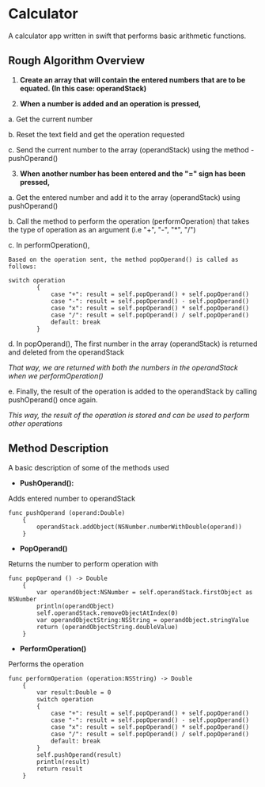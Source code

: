 Calculator
==========

A calculator app written in swift that performs basic arithmetic functions.

<h2> Rough Algorithm Overview </h2>

1. <strong>Create an array that will contain the entered numbers that are to be equated.
  (In this case: operandStack)</strong>

2. <strong>When a number is added and an operation is pressed, </strong>
    
  a. Get the current number

  b. Reset the text field and get the operation requested 
  
  c. Send the current number to the array (operandStack) using the method  - pushOperand()

3. <strong>When another number has been entered and the "=" sign has been pressed,</strong>
  
  a. Get the entered number and add it to the array (operandStack) using pushOperand()

  b. Call the method to perform the operation (performOperation) that takes the type of operation as an argument (i.e "+", "-", "*", "/")
  
  c. In performOperation(), 
  
    Based on the operation sent, the method popOperand() is called as follows:
````
switch operation
        {
            case "+": result = self.popOperand() + self.popOperand()
            case "-": result = self.popOperand() - self.popOperand()
            case "x": result = self.popOperand() * self.popOperand()
            case "/": result = self.popOperand() / self.popOperand()
            default: break
        }
````
  
  d. In popOperand(), 
  The first number in the array (operandStack) is returned and deleted from the operandStack

  <i>That way, we are returned with both the numbers in the operandStack when we performOperation()</i>
  
  e. Finally, the result of the operation is added to the operandStack by calling pushOperand() once again.
    
   <i> This way, the result of the operation is stored and can be used to perform other operations</i>
   

<h2> Method Description </h2>

A basic description of some of the methods used

- <strong>PushOperand():</strong>

Adds entered number to operandStack

````
func pushOperand (operand:Double)
    {
        operandStack.addObject(NSNumber.numberWithDouble(operand))
    }
````

- <strong> PopOperand() </strong>

Returns the number to perform operation with

````
func popOperand () -> Double 
    {
        var operandObject:NSNumber = self.operandStack.firstObject as NSNumber
        println(operandObject)
        self.operandStack.removeObjectAtIndex(0)
        var operandObjectString:NSString = operandObject.stringValue
        return (operandObjectString.doubleValue)
    }
````

- <strong> PerformOperation() </strong>

Performs the operation

````
func performOperation (operation:NSString) -> Double
    {
        var result:Double = 0
        switch operation
        {
            case "+": result = self.popOperand() + self.popOperand()
            case "-": result = self.popOperand() - self.popOperand()
            case "x": result = self.popOperand() * self.popOperand()
            case "/": result = self.popOperand() / self.popOperand()
            default: break
        }
        self.pushOperand(result)
        println(result)
        return result
    }
````

